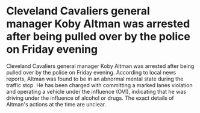 # Cleveland Cavaliers general manager Koby Altman was arrested after being pulled over by the police on Friday evening 
 Cleveland Cavaliers general manager Koby Altman was arrested after being pulled over by the police on Friday evening. According to local news reports, Altman was found to be in an abnormal mental state during the traffic stop. He has been charged with committing a marked lanes violation and operating a vehicle under the influence (OVI), indicating that he was driving under the influence of alcohol or drugs. The exact details of Altman's actions at the time are unclear.